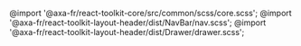 @import '@axa-fr/react-toolkit-core/src/common/scss/core.scss';
@import '@axa-fr/react-toolkit-layout-header/dist/NavBar/nav.scss';
@import '@axa-fr/react-toolkit-layout-header/dist/Drawer/drawer.scss';
